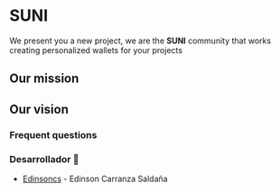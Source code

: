 # SUNI
We present you a new project, we are the **SUNI** community that works creating personalized wallets for your projects


## Our mission 


## Our vision


### Frequent questions


### Desarrollador 💎 
* [Edinsoncs](https://edinsoncs.com) - Edinson Carranza Saldaña







